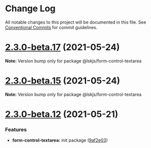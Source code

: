# Change Log

All notable changes to this project will be documented in this file.
See [Conventional Commits](https://conventionalcommits.org) for commit guidelines.

# [2.3.0-beta.17](https://github.com/lskjs/ux/tree/master/packages/form-control-textarea/compare/v2.3.0-beta.15...v2.3.0-beta.17) (2021-05-24)

**Note:** Version bump only for package @lskjs/form-control-textarea





# [2.3.0-beta.15](https://github.com/lskjs/ux/tree/master/packages/form-control-textarea/compare/v2.3.0-beta.13...v2.3.0-beta.15) (2021-05-24)

**Note:** Version bump only for package @lskjs/form-control-textarea





# [2.3.0-beta.12](https://github.com/lskjs/ux/tree/master/packages/form-control-textarea/compare/v2.3.0-beta.12...v2.3.0-beta.12) (2021-05-21)


### Features

* **form-control-textarea:** init package ([9af2e03](https://github.com/lskjs/ux/tree/master/packages/form-control-textarea/commit/9af2e0350a2ea6ab60710b92dcc2f4e8795371a3))
